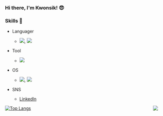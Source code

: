 ### Hi there, I'm Kwonsik! :sunglasses:  
                    
<!-- ### 저의 취미는 마라톤, 영화감상입니다. :running:, :clapper: -->

### Skills :rocket:

* Languager
  * <img src="https://img.shields.io/badge/Python-3776AB?style=flat-square&logo=Python&logoColor=white"/>,
    <img src="https://img.shields.io/badge/Kotlin-7F52FF?style=flat-square&logo=Kotlin&logoColor=white"/>
  
* Tool
  * <img src="https://img.shields.io/badge/Git-F05032?style=flat-square&logo=Git&logoColor=white"/>

* OS
  * <img src="https://img.shields.io/badge/Mac OS-000000?style=flat-square&logo=Macos&logoColor=white"/>,
    <img src="https://img.shields.io/badge/Android-3DDC84?style=flat-square&logo=Android&logoColor=white"/>
  
* SNS
  * [LinkedIn](https://www.linkedin.com/in/kwonsik-cho-993a131ba/)

<img align='right' src="http://mazassumnida.wtf/api/v2/generate_badge?boj=chokwonsik15">

[![Top Langs](https://github-readme-stats.vercel.app/api/top-langs/?username=chokwonsik&layout=compact)](https://github.com/anuraghazra/github-readme-stats)

  